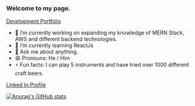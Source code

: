 ### Welcome to my page.

[Development Portfolio](https://vincenttoon.github.io/Toon-React-Portfolio/)

- 🔭 I’m currently working on expanding my knowledge of MERN Stack, AWS and different backend technologies.
- 🌱 I’m currently learning ReactJs
- 💬 Ask me about anything.
- 😄 Pronouns: He / Him
- ⚡ Fun facts: I can play 5 instruments and have tried over 1000 different craft beers.

[Linked In Profile](https://www.linkedin.com/in/vincent-toon-4954b6162/)

[![Anurag's GitHub stats](https://github-readme-stats.vercel.app/api?username=Vincenttoon)](https://github.com/anuraghazra/github-readme-stats)
